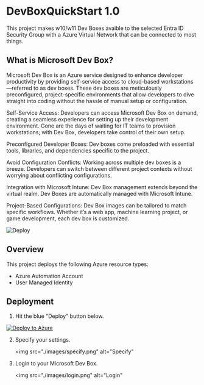 # DevBoxQuickStart 1.0

This project makes w10/w11 Dev Boxes avaible to the selected Entra ID Security Group with a Azure Virtual Network that can be connected to most things. 

## What is Microsoft Dev Box?

Microsoft Dev Box is an Azure service designed to enhance developer productivity by providing self-service access to cloud-based workstations—referred to as dev boxes. These dev boxes are meticulously preconfigured, project-specific environments that allow developers to dive straight into coding without the hassle of manual setup or configuration. 

Self-Service Access: Developers can access Microsoft Dev Box on demand, creating a seamless experience for setting up their development environment. Gone are the days of waiting for IT teams to provision workstations; with Dev Box, developers take control of their own setup.

Preconfigured Developer Boxes: Dev boxes come preloaded with essential tools, libraries, and dependencies specific to the project.

Avoid Configuration Conflicts: Working across multiple dev boxes is a breeze. Developers can switch between different project contexts without worrying about conflicting configurations.

Integration with Microsoft Intune: Dev Box management extends beyond the virtual realm. Dev Boxes are automatically managed with Microsoft Intune.

Project-Based Configurations: Dev Box images can be tailored to match specific workflows. Whether it’s a web app, machine learning project, or game development, each dev box is customized.


   ![Deploy](./images/overview.png)


## Overview

This project deploys the following Azure resource types:

- Azure Automation Account 
- User Managed Identity

## Deployment

1. Hit the blue "Deploy" button below.

[![Deploy to Azure](https://aka.ms/deploytoazurebutton)](https://portal.azure.com/#create/Microsoft.Template/uri/https%3A%2F%2Fraw.githubusercontent.com%2Fmsdirtbag%2FDevBoxQuickStart%2Fmain%2Fmain.json)

2. Specify your settings. 

   <img src="./images/specify.png" alt="Specify"

3. Login to your Microsoft Dev Box. 

   <img src="./images/login.png" alt="Login"



